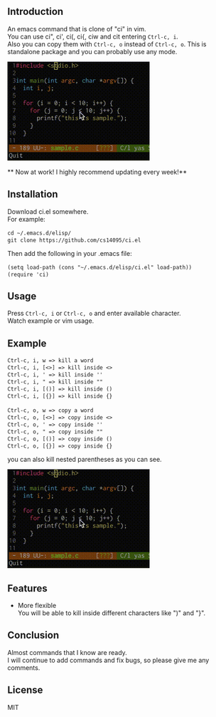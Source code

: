 ## Introduction

An emacs command that is clone of "ci" in vim.  
You can use ci", ci', ci(, ci{, ciw and cit entering `Ctrl-c, i`.   
Also you can copy them with `Ctrl-c, o` instead of `Ctrl-c, o`.
This is standalone package and you can probably use any mode.  

![circleanimationmuvie](https://raw.githubusercontent.com/cs14095/cs14095.github.io/master/ci-el.gif) 

** Now at work! I highly recommend updating every week!**


## Installation

Download ci.el somewhere.  
For example:


	cd ~/.emacs.d/elisp/
	git clone https://github.com/cs14095/ci.el


Then add the following in your .emacs file:


	(setq load-path (cons "~/.emacs.d/elisp/ci.el" load-path))
	(require 'ci)


## Usage

Press `Ctrl-c, i` or `Ctrl-c, o` and enter available character.  
Watch example or vim usage.  


## Example

	Ctrl-c, i, w => kill a word  
	Ctrl-c, i, [<>] => kill inside <>  
	Ctrl-c, i, ' => kill inside ''
	Ctrl-c, i, " => kill inside ""  
	Ctrl-c, i, [()] => kill inside ()  
	Ctrl-c, i, [{}] => kill inside {}  
	
	Ctrl-c, o, w => copy a word  
	Ctrl-c, o, [<>] => copy inside <>  
	Ctrl-c, o, ' => copy inside ''
	Ctrl-c, o, " => copy inside ""  
	Ctrl-c, o, [()] => copy inside ()  
	Ctrl-c, o, [{}] => copy inside {}  

you can also kill nested parentheses as you can see.

![circleanimationmuvie](https://raw.githubusercontent.com/cs14095/cs14095.github.io/master/ci-el.gif) 


## Features
 - More flexible  
   You will be able to kill inside different characters like ")" and "}".  
   

## Conclusion

Almost commands that I know are ready.  
I will continue to add commands and fix bugs, so please give me any comments.


## License
MIT

